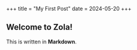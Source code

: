 +++
title = "My First Post"
date = 2024-05-20
+++

## Welcome to Zola!
This is written in **Markdown**.